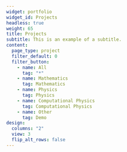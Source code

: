 ```yaml
---
widget: portfolio
widget_id: Projects
headless: true
weight: 65
title: Projects
subtitle: This is an example of a subtitle.
content:
  page_type: project
  filter_default: 0
  filter_button:
    - name: All
      tag: "*"
    - name: Mathematics
      tag: Mathematics
    - name: Physics
      tag: Physics
    - name: Computational Physics
      tag: Computational Physics
    - name: Other
      tag: Demo
design:
  columns: "2"
  view: 3
  flip_alt_rows: false
---
```

